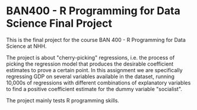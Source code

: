 # BAN400 - R Programming for Data Science Final Project

This is the final project for the course BAN 400 - R Programming for Data Science at NHH.

The project is about "cherry-picking" regressions, i.e. the process of picking the regression model that produces the desirable coefficient estimates to prove a certain point. In this assignment we are specifically regressing GDP
on several variables available in the dataset, running 10,000s of regressions with different combinations of explanatory variables to find a positive coefficient estimate for the dummy variable "socialist".

The project mainly tests R programming skills.
